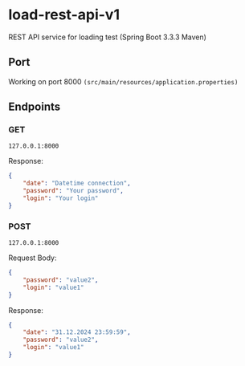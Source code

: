 # load-rest-api-v1
REST API service for loading test (Spring Boot 3.3.3 Maven)

## Port
Working on port 8000 `(src/main/resources/application.properties)`

## Endpoints
### GET
`127.0.0.1:8000`

Response:

```json
{
    "date": "Datetime connection",
    "password": "Your password",
    "login": "Your login"
}
```
### POST
`127.0.0.1:8000`

Request Body:

```json
{
    "password": "value2",
    "login": "value1"
}
```

Response:

```json
{
    "date": "31.12.2024 23:59:59",
    "password": "value2",
    "login": "value1"
}
```
